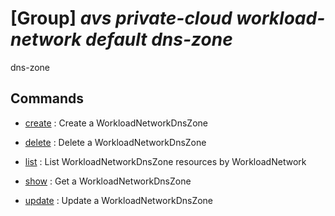 # [Group] _avs private-cloud workload-network default dns-zone_

dns-zone

## Commands

- [create](/Commands/avs/private-cloud/workload-network/default/dns-zone/_create.md)
: Create a WorkloadNetworkDnsZone

- [delete](/Commands/avs/private-cloud/workload-network/default/dns-zone/_delete.md)
: Delete a WorkloadNetworkDnsZone

- [list](/Commands/avs/private-cloud/workload-network/default/dns-zone/_list.md)
: List WorkloadNetworkDnsZone resources by WorkloadNetwork

- [show](/Commands/avs/private-cloud/workload-network/default/dns-zone/_show.md)
: Get a WorkloadNetworkDnsZone

- [update](/Commands/avs/private-cloud/workload-network/default/dns-zone/_update.md)
: Update a WorkloadNetworkDnsZone
